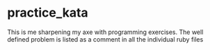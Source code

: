 # practice_kata
This is me sharpening my axe with programming exercises.  The well defined problem is listed as a comment in all the individual ruby files